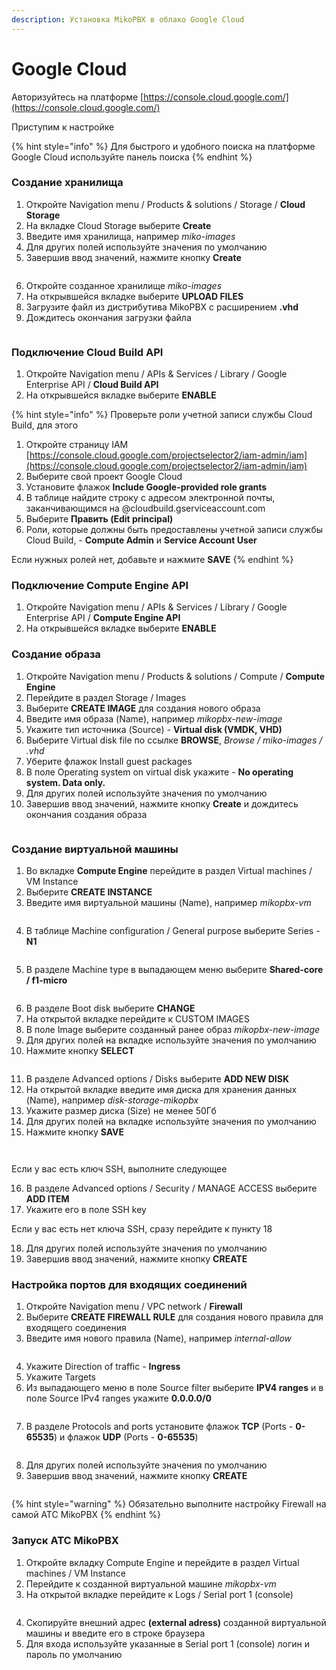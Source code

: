 ```yaml
---
description: Установка MikoPBX в облако Google Cloud
---
```


# Google Cloud

Авторизуйтесь на платформе [https://console.cloud.google.com/](https://console.cloud.google.com/)

Приступим к настройке

{% hint style="info" %}
Для быстрого и удобного поиска на платформе Google Cloud используйте панель поиска
{% endhint %}

### **Создание** хранилища

1. Откройте Navigation menu / Products & solutions / Storage / **Cloud Storage**
2. На вкладке Cloud Storage выберите **Create**
3. Введите имя хранилища, например _miko-images_
4. Для других полей используйте значения по умолчанию
5. Завершив ввод значений, нажмите кнопку **Create**

<figure><img src="../../.gitbook/assets/MikoPBXGoogleCloudInstallation_1.png" alt=""><figcaption></figcaption></figure>

6. Откройте созданное хранилище _miko-images_
7. На открывшейся вкладке выберите **UPLOAD FILES**
8. Загрузите файл из дистрибутива MikoPBX с расширением **.vhd**
9. Дождитесь окончания загрузки файла

<figure><img src="../../.gitbook/assets/MikoPBXGoogleCloudInstallation_2.png" alt=""><figcaption></figcaption></figure>

### **Подключение C**loud Build API

1. Откройте Navigation menu / APIs & Services / Library / Google Enterprise API / **Cloud Build API**
2. На открывшейся вкладке выберите **ENABLE**

{% hint style="info" %}
Проверьте роли учетной записи службы Cloud Build, для этого

1. Откройте страницу IAM [https://console.cloud.google.com/projectselector2/iam-admin/iam](https://console.cloud.google.com/projectselector2/iam-admin/iam)
2. Выберите свой проект Google Cloud
3. Установите флажок **Include Google-provided role grants**
4. В таблице найдите строку с адресом электронной почты, заканчивающимся на @cloudbuild.gserviceaccount.com
5. Выберите **Править (Edit principal)**
6. Роли, которые должны быть предоставлены учетной записи службы Cloud Build, - **Сompute Admin** и **Service Account User**

Если нужных ролей нет, добавьте и нажмите **SAVE**
{% endhint %}

### **Подключение Compute Engine** API

1. Откройте Navigation menu / APIs & Services / Library / Google Enterprise API / **Compute Engine API**
2. На открывшейся вкладке выберите **ENABLE**

### **Создание** образа

1. Откройте Navigation menu / Products & solutions / Compute / **Compute Engine**
2. Перейдите в раздел Storage / Images
3. Выберите **CREATE IMAGE** для создания нового образа
4. Введите имя образа (Name), например _mikopbx-new-image_
5. Укажите тип источника (Source) - **Virtual disk (VMDK, VHD)**
6. Выберите Virtual disk file по ссылке **BROWSE**, _Browse / miko-images / .vhd_
7. Уберите флажок Install guest packages
8. В поле Operating system on virtual disk укажите - **No operating system. Data only.**
9. Для других полей используйте значения по умолчанию
10. Завершив ввод значений, нажмите кнопку **Create** и дождитесь окончания создания образа

<figure><img src="../../.gitbook/assets/MikoPBXGoogleCloudInstallation_3.png" alt=""><figcaption></figcaption></figure>

### **Создание виртуальной машины**

1. Во вкладке **Compute Engine** перейдите в раздел Virtual machines / VM Instance
2. Выберите **CREATE INSTANCE**
3. Введите имя виртуальной машины (Name), например _mikopbx-vm_

<figure><img src="../../.gitbook/assets/MikoPBXGoogleCloudInstallation_4.png" alt=""><figcaption></figcaption></figure>

4. В таблице Machine configuration / General purpose выберите Series - **N1**

<figure><img src="../../.gitbook/assets/MikoPBXGoogleCloudInstallation_5.png" alt=""><figcaption></figcaption></figure>

5. В разделе Machine type в выпадающем меню выберите **Shared-core / f1-micro**

<figure><img src="../../.gitbook/assets/MikoPBXGoogleCloudInstallation_6.png" alt=""><figcaption></figcaption></figure>

6. В разделе Boot disk выберите **CHANGE**
7. На открытой вкладке перейдите к CUSTOM IMAGES
8. В поле Image выберите созданный ранее образ _mikopbx-new-image_
9. Для других полей на вкладке используйте значения по умолчанию
10. Нажмите кнопку **SELECT**

<figure><img src="../../.gitbook/assets/MikoPBXGoogleCloudInstallation_7 (1).png" alt=""><figcaption></figcaption></figure>

11. В разделе Advanced options / Disks выберите **ADD NEW DISK**
12. На открытой вкладке введите имя диска для хранения данных (Name), например _disk-storage-mikopbx_
13. Укажите размер диска (Size) не менее 50Гб
14. Для других полей на вкладке используйте значения по умолчанию
15. Нажмите кнопку **SAVE**

<figure><img src="../../.gitbook/assets/MikoPBXGoogleCloudInstallation_9.png" alt=""><figcaption></figcaption></figure>

<figure><img src="../../.gitbook/assets/MikoPBXGoogleCloudInstallation_10.png" alt=""><figcaption></figcaption></figure>

Если у вас есть ключ SSH, выполните следующее

16. В разделе Advanced options / Security / MANAGE ACCESS выберите **ADD ITEM**
17. Укажите его в поле SSH key

Если у вас есть нет ключа SSH, сразу перейдите к пункту 18

18. Для других полей используйте значения по умолчанию
19. Завершив ввод значений, нажмите кнопку **CREATE**

### **Настройка портов для входящих соединений**

1. Откройте Navigation menu / VPC network / **Firewall**
2. Выберите **CREATE FIREWALL RULE** для создания нового правила для входящего соединения
3. Введите имя нового правила (Name), например _internal-allow_

<figure><img src="../../.gitbook/assets/MikoPBXGoogleCloudInstallation_11.png" alt=""><figcaption></figcaption></figure>

4. Укажите Direction of traffic - **Ingress**
5. Укажите Targets
6. Из выпадающего меню в поле Source filter выберите **IPV4 ranges** и в поле Source IPv4 ranges укажите **0.0.0.0/0**

<figure><img src="../../.gitbook/assets/MikoPBXGoogleCloudInstallation_12.png" alt=""><figcaption></figcaption></figure>

7. В разделе Protocols and ports установите флажок **TCP** (Ports - **0-65535**) и флажок **UDP** (Ports - **0-65535**)

<figure><img src="../../.gitbook/assets/MikoPBXGoogleCloudInstallation_13.png" alt=""><figcaption></figcaption></figure>

8. Для других полей используйте значения по умолчанию
9. Завершив ввод значений, нажмите кнопку **CREATE**

<figure><img src="../../.gitbook/assets/MikoPBXGoogleCloudInstallation_14.png" alt=""><figcaption></figcaption></figure>

{% hint style="warning" %}
Обязательно выполните настройку Firewall на самой АТС MikoPBX
{% endhint %}

### **Запуск АТС MikoPBX**

1. Откройте вкладку Compute Engine и перейдите в раздел Virtual machines / VM Instance
2. Перейдите к созданной виртуальной машине _mikopbx-vm_
3. На открытой вкладке перейдите к Logs / Serial port 1 (console)

<figure><img src="../../.gitbook/assets/MikoPBXGoogleCloudInstallation_17.png" alt=""><figcaption></figcaption></figure>

4. Скопируйте внешний адрес **(external adress)** созданной виртуальной машины и введите его в строке браузера
5. Для входа используйте указанные в Serial port 1 (console) логин и пароль по умолчанию
